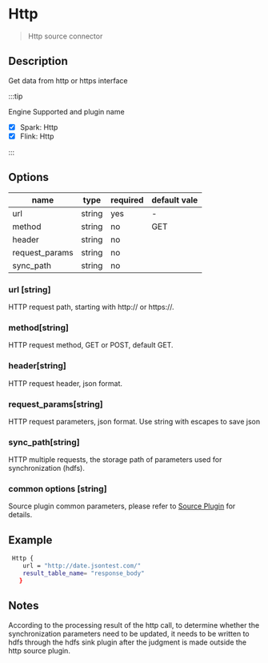 # Http

> Http source connector

## Description

Get data from http or https interface

:::tip

Engine Supported and plugin name

* [x] Spark: Http
* [x] Flink: Http

:::

## Options

| name           | type   | required | default vale |
| -------------- | ------ | -------- | ------------ |
| url            | string | yes      | -            |
| method         | string | no       | GET          |
| header         | string | no       |              |
| request_params | string | no       |              |
| sync_path      | string | no       |              |

### url [string]

HTTP request path, starting with http:// or https://.

### method[string]

HTTP request method, GET or POST, default GET.

### header[string]

HTTP request header, json format.

### request_params[string]

HTTP request parameters, json format. Use string with escapes to save json

### sync_path[string]

HTTP multiple requests, the storage path of parameters used for synchronization (hdfs).

### common options [string]

Source plugin common parameters, please refer to [Source Plugin](common-options.mdx) for details.

## Example

```bash
 Http {
    url = "http://date.jsontest.com/"
    result_table_name= "response_body"
   }
```

## Notes

According to the processing result of the http call, to determine whether the synchronization parameters need to be updated, it needs to be written to hdfs through the hdfs sink plugin after the judgment is made outside the http source plugin.
